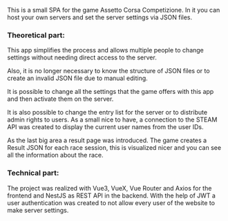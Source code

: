 This is a small SPA for the game Assetto Corsa Competizione. In it you can host your own servers and set the server settings via JSON files.

### Theoretical part:
This app simplifies the process and allows multiple people to change settings without needing direct access to the server.

Also, it is no longer necessary to know the structure of JSON files or to create an invalid JSON file due to manual editing.

It is possible to change all the settings that the game offers with this app and then activate them on the server.

It is also possible to change the entry list for the server or to distribute admin rights to users. As a small nice to have, a connection to the STEAM API was created to display the current user names from the user IDs.

As the last big area a result page was introduced. The game creates a Result JSON for each race session, this is visualized nicer and you can see all the information about the race.

### Technical part:
The project was realized with Vue3, VueX, Vue Router and Axios for the frontend and NestJS as REST API in the backend.
With the help of JWT a user authentication was created to not allow every user of the website to make server settings.
